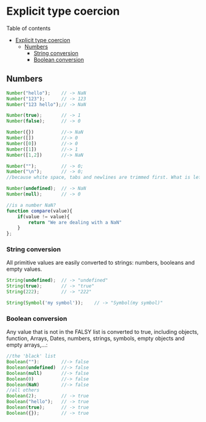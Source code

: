 # Explicit type coercion
Table of contents
- [Explicit type coercion](#explicit-type-coercion)
  - [Numbers](#numbers)
    - [String conversion](#string-conversion)
    - [Boolean conversion](#boolean-conversion)
## Numbers
```javascript
Number("hello");	// -> NaN
Number("123"); 		// -> 123
Number("123 hello");// -> NaN

Number(true); 		// -> 1
Number(false); 		// -> 0

Number({})			//-> NaN
Number([])			//-> 0
Number([0])			//-> 0
Number([1])			//-> 1
Number([1,2])		//-> NaN

Number(""); 		// -> 0; 
Number("\n"); 		// -> 0; 
//because white space, tabs and newlines are trimmed first. What is left is an empty string.

Number(undefined); 	// -> NaN
Number(null); 		// -> 0  

//is a number NaN?
function compare(value){
	if(value != value){
		return "We are dealing with a NaN"
	}
};
```
### String conversion 
All primitive values are easily converted to strings: numbers, booleans and empty values.
```javascript
String(undefined);	// -> "undefined"
String(true); 		// -> "true"
String(222); 		// -> "222"

String(Symbol('my symbol')); 	// -> "Symbol(my symbol)"
```

### Boolean conversion
Any value that is not in the FALSY list is converted to true, including objects, function, Arrays, Dates, numbers, strings, symbols, empty objects and empty arrays,...:
```javascript
//the 'black' list
Boolean(""): 		//-> false
Boolean(undefined)	//-> false
Boolean(null)		//-> false
Boolean(0)			//-> false
Boolean(NaN)		//-> false
//all others
Boolean(2); 		// -> true
Boolean("hello"); 	// -> true
Boolean(true); 		// -> true
Boolean({}); 		// -> true
```